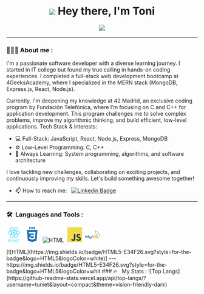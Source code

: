 
<h1 align="center"> <img src="https://media.giphy.com/media/hvRJCLFzcasrR4ia7z/giphy.gif" width="40"> Hey there, I'm Toni </h1>
<div align='center'><img src = 'https://media.giphy.com/media/FoVzfcqCDSb7zCynOp/giphy.gif'></img></div>

---

### 👨🏽‍💻 About me :

I'm a passionate software developer with a diverse learning journey. I started in IT college but found my true calling in hands-on coding experiences. I completed a full-stack web development bootcamp at 4GeeksAcademy, where I specialized in the MERN stack (MongoDB, Express.js, React, Node.js).

Currently, I'm deepening my knowledge at 42 Madrid, an exclusive coding program by Fundación Telefónica, where I’m focusing on C and C++ for application development. This program challenges me to solve complex problems, improve my algorithmic thinking, and build efficient, low-level applications.
Tech Stack & Interests:

- 💻 Full-Stack: JavaScript, React, Node.js, Express, MongoDB
- ⚙️ Low-Level Programming: C, C++
- 🚀 Always Learning: System programming, algorithms, and software architecture

I love tackling new challenges, collaborating on exciting projects, and continuously improving my skills. Let's build something awesome together!
- 📫 How to reach me: &nbsp; [![Linkedin Badge](https://img.shields.io/badge/-tuniet-blue?style=flat&logo=Linkedin&logoColor=white)](https://www.linkedin.com/in/tuniet)

---

### 🛠 &nbsp;Languages and Tools :

<p>
<img src="https://github.com/devicons/devicon/blob/master/icons/react/react-original-wordmark.svg" title="React" alt="React" width="40" height="40"/>&nbsp;
<img src="https://github.com/devicons/devicon/blob/master/icons/css3/css3-plain-wordmark.svg"  title="CSS3" alt="CSS" width="40" height="40"/>&nbsp;
<img src="https://img.shields.io/badge/HTML5-E34F26.svg?style=for-the-badge&logo=HTML5&logoColor=white" title="HTML5" alt="HTML" width="40" height="40"/>&nbsp;
<img src="https://github.com/devicons/devicon/blob/master/icons/javascript/javascript-original.svg" title="JavaScript" alt="JavaScript" width="40" height="40"/>&nbsp;
<img src="https://github.com/devicons/devicon/blob/master/icons/mysql/mysql-original-wordmark.svg" title="MySQL"  alt="MySQL" width="40" height="40"/>&nbsp;
</p>
[![HTML](https://img.shields.io/badge/HTML5-E34F26.svg?style=for-the-badge&logo=HTML5&logoColor=white)]
---
https://img.shields.io/badge/HTML5-E34F26.svg?style=for-the-badge&logo=HTML5&logoColor=whit
### 🔥 &nbsp; My Stats :
![Top Langs](https://github-readme-stats.vercel.app/api/top-langs/?username=tuniet&layout=compact&theme=vision-friendly-dark)

